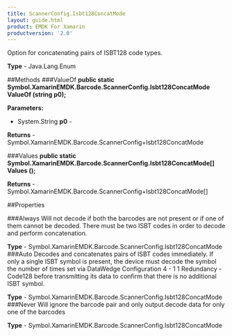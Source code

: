 ```yaml
---
title: ScannerConfig.Isbt128ConcatMode
layout: guide.html
product: EMDK For Xamarin
productversion: '2.0'
---
```

Option for concatenating pairs of ISBT128 code types.

**Type** - Java.Lang.Enum

##Methods
###ValueOf
**public static Symbol.XamarinEMDK.Barcode.ScannerConfig.Isbt128ConcatMode ValueOf (string p0);**


        

**Parameters:** 

* System.String **p0** - 
        

**Returns** - Symbol.XamarinEMDK.Barcode.ScannerConfig+Isbt128ConcatMode

###Values
**public static Symbol.XamarinEMDK.Barcode.ScannerConfig.Isbt128ConcatMode[] Values ();**


        


**Returns** - Symbol.XamarinEMDK.Barcode.ScannerConfig+Isbt128ConcatMode[]

##Properties

###Always
Will not decode if both the barcodes are not present or if one of them cannot be decoded. There must be two ISBT codes in order to decode and perform concatenation.

**Type** - Symbol.XamarinEMDK.Barcode.ScannerConfig.Isbt128ConcatMode
###Auto
Decodes and concatenates pairs of ISBT codes immediately. If only a single ISBT symbol is present, the device must decode the symbol the number of times set via DataWedge Configuration 4 - 1 1 Redundancy - Code128 before transmitting its data to confirm that there is no additional ISBT symbol.

**Type** - Symbol.XamarinEMDK.Barcode.ScannerConfig.Isbt128ConcatMode
###Never
Will ignore the barcode pair and only output decode data for only one of the barcodes

**Type** - Symbol.XamarinEMDK.Barcode.ScannerConfig.Isbt128ConcatMode














